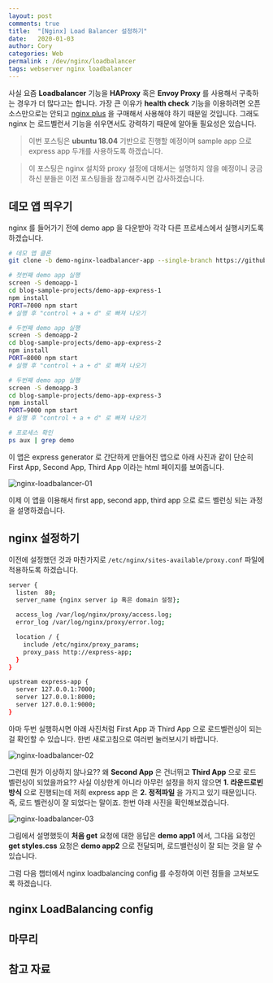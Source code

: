 ```yaml
---
layout: post
comments: true
title:  "[Nginx] Load Balancer 설정하기"
date:   2020-01-03
author: Cory
categories: Web
permalink : /dev/nginx/loadbalancer
tags: webserver nginx loadbalancer
---
```


사실 요즘 __Loadbalancer__ 기능을 __HAProxy__ 혹은 __Envoy Proxy__ 를 사용해서 구축하는 경우가 더 많다고는 합니다. 가장 큰 이유가 __health check__ 기능을 이용하려면 오픈소스만으로는 안되고 [nginx plus](https://www.nginx.com/) 을 구매해서 사용해야 하기 때문일 것입니다. 그래도 nginx 는 로드벨런서 기능을 쉬우면서도 강력하기 때문에 알아둘 필요성은 있습니다. 

> 이번 포스팅은 __ubuntu 18.04__ 기반으로 진행할 예정이며 sample app 으로 express app 두개를 사용하도록 하겠습니다. 

> 이 포스팅은 nginx 설치와 proxy 설정에 대해서는 설명하지 않을 예정이니 궁금하신 분들은 이전 포스팅들을 참고해주시면 감사하겠습니다.

## 데모 앱 띄우기

nginx 를 들어가기 전에 demo app 을 다운받아 각각 다른 프로세스에서 실행시키도록 하겠습니다.

```bash
# 데모 앱 클론
git clone -b demo-nginx-loadbalancer-app --single-branch https://github.com/Lee-KyungSeok/blog-sample-projects.git

# 첫번째 demo app 실행
screen -S demoapp-1
cd blog-sample-projects/demo-app-express-1
npm install
PORT=7000 npm start
# 실행 후 "control + a + d" 로 빠져 나오기

# 두번째 demo app 실행
screen -S demoapp-2
cd blog-sample-projects/demo-app-express-2
npm install
PORT=8000 npm start
# 실행 후 "control + a + d" 로 빠져 나오기

# 두번째 demo app 실행
screen -S demoapp-3
cd blog-sample-projects/demo-app-express-3
npm install
PORT=9000 npm start
# 실행 후 "control + a + d" 로 빠져 나오기

# 프로세스 확인
ps aux | grep demo
```

이 앱은 express generator 로 간단하게 만들어진 앱으로 아래 사진과 같이 단순히 First App, Second App, Third App 이라는 html 페이지를 보여줍니다.

<img src="https://lh3.googleusercontent.com/JGndeF_7s9q2rD5h5GYhPx3cZpxmtSyx7WHDyUzLZY9zm28A1BS6mqRxU7cJpD4mFA3G1jzoZoQ5hDdNsvOEUaf7o9F_aH48xwmBZdsCq79nCF-BBMK_V4if166Wbly9tFWSlENrq0KFUqyE4_PjwXEhz1bgd13htfUenYVQiUp5kRQH5RceewmSgKdxWDTNec4ZmcFOXHyGpujYYCn-4JFSEW-s1tiyUCf5ACBfFISSbLdNvgY7iqP-60XcV6rH79IBXymerv3VC3S2jDKwYB4R5VJmzj-VVYvki4_BkjF7cyyNFQwMgrWYkD1gRT3-hRTcJJULVsYwuKUs14aZFKcbDTPg8FnP7vXuJWdFAMUzH0_jVNGHIHLONcU1uKa9KDlQtHousfGiHLRDnkyFclpLj7MG6pUDTCGUx964oEYiHx5usXqPodQzIUjQt7NEK9qTo5duDs7uDpb9XMH4MKfBkqXXTjcM9Yw_Srwte0FHEWbsLEC7jWAMEGdKBcBrDOebWQeB-LbmsSGEeKuWWF6Osrzj0HH1Rnoht4O96aTgOzwnO8HliXzXrZ44HTeWSdgi1QFLLc8uYVz9U8lTDYtt3o0mNSLjjMxTdNuniBlH8E8kyJWPF-_sdmHa9Arccxahp0JX3ZxM5oGCzXpVgQuXWmdi_h-EEmwg-wztI7_HMd9CLhdS1tQ=w1680-h456-no" alt="nginx-loadbalancer-01">

이제 이 앱을 이용해서 first app, second app, third app 으로 로드 벨런싱 되는 과정을 설명하겠습니다.

## nginx 설정하기

이전에 설정했던 것과 마찬가지로 `/etc/nginx/sites-available/proxy.conf` 파일에 적용하도록 하겠습니다.

```bash
server {
  listen  80;
  server_name {nginx server ip 혹은 domain 설정};

  access_log /var/log/nginx/proxy/access.log;
  error_log /var/log/nginx/proxy/error.log;

  location / {
    include /etc/nginx/proxy_params;
    proxy_pass http://express-app;
  }
}

upstream express-app {
  server 127.0.0.1:7000;
  server 127.0.0.1:8000;
  server 127.0.0.1:9000;
}
```

아마 두번 실행하시면 아래 사진처럼 First App 과 Third App 으로 로드벨런싱이 되는 걸 확인할 수 있습니다. 한번 새로고침으로 여러번 눌러보시기 바랍니다.

<img src="https://lh3.googleusercontent.com/iqRe4uWj5t0045phB35ge0EXFh-xuOmwkpyxGlQmUW_psCMfO1gaEODgQ8xfTOhXkkveQ-Xx6S1F8fEvx2rQK5wedbrwoWVZznZJbTXzqqzbbXPXjfBB4pYgh8wxusFUJB7NEd-690kt0N7nCVSCmfOgwZI3PO5P_OjoAslV0HgDDSxfGxjkYwOQB9oPCyQXEoHItFYj1dcPokBJ9d7mUapJ-VTKma7yYIWr8hmh1hw4niPZ5Ek70tCBoJFbb7Gi_fZzaKxMMq6KIE9SaWel4jiY3CZUxZqNYXyvM9UYJWD1MjXG7oU1QrbGvoj5W0qMTaTobHgtaExqC_yXZWEAJ8j_gykht4X6UVvKK9shEHQrNdv1aAZttp70ADmemEnzJzTfs2FLkJe_floa_mYzrv6GigebcWmogZPGjaanOGo7U5obAAM14vbUWmB4wRHUZ6_tASGWqpGKK8vb1PCuMlu4_zsiqqj7WDWMq6kP9vxBBJDHsm4524DR2gXZm2LcLNxgnjR6HAPi3mdkYvVO22KeQZulK7gZo68twUB9wQPc9TaHCvUAuI-FzVliKRdmS9g_4p1SrQLISG0EtBGwZTefdCI7H3YanK7Wp0Hu2b6NcHI-P_e0jGQAluluhVBad_6A9orH5qRoG0PCBHBazYbdqOfzL50cQExpNot9c8U9KqAfHY3v1UU=w1680-h512-no" alt="nginx-loadbalancer-02">

그런데 뭔가 이상하지 않나요?? 왜 __Second App__ 은 건너뛰고 __Third App__ 으로 로드 벨런싱이 되었을까요?? 사실 이상한게 아니라 아무런 설정을 하지 않으면 __1. 라운드로빈 방식__ 으로 진행되는데 저희 express app 은 __2. 정적파일__ 을 가지고 있기 때문입니다. 즉, 로드 벨런싱이 잘 되었다는 말이죠. 한번 아래 사진을 확인해보겠습니다.

<img src="https://lh3.googleusercontent.com/qQuN8hFbtTpeEsTLaXgS7F7EmatLVcAJHlL2RMl-pYVAX0wXltjuJzFZLW_ciCSNAT96e8tq5cNewMZzfwaWFshtZeP0uaW73LTBb1pE9rX-DLsJxZsVKGnsiJ2va1Iep33-kUly8z4sLQmFhhQWdiuonSYff_5un4SNQDmmMSQgTnb0ovTlhmZiNePIq5sfM62sZrIDfBKPvIHR5jqy2jGcHQvqe3NLtgVfH_xT4Y8_-PwKhJcLBW1pGvDoruxPRLFjSuUxlD7y9syHSSswj8BP8fV0goAsSSnbrxWYzuuEAQED2GPFlC01uWGP5_dtcVGTB98rFGVh4PfKQlnhqrwpoPtktsXcg3vqjDLKNGY5H8VnMF84hETRhWkEl35W-BgZP2PlKupdHEzjUpA4IHMWnWrMpm0NzhHOEoLTi51M4z0Lan3JWJHc0a_yrl53wiM8WC_H05eqdh7nj1adtzx547Y1BEKdhVO0ZKb-xUc7E37A0P8qav909Z6NzycMPsTDfoQmgCESa5iWERlN7glLfyr-8IAUW-IblJLCieaDJTI2tyWvl6z3i7LtuYUMhQr_qwodpYlnzPM9bupu8uQ8Hj82I6Pby1nb5bQiu29O9YTXeWNR4LeY_nkPwnD-5s8yFT_koV8TUfoSdp01t2-j_UtkGKXjjTfgasMBu0t-JX0zaBqQT34=w959-h181-no" alt="nginx-loadbalancer-03">

그림에서 설명했듯이 __처음 get__ 요청에 대한 응답은 __demo app1__ 에서, 그다음 요청인 __get styles.css__ 요청은 __demo app2__ 으로 전달되며, 로드밸런싱이 잘 되는 것을 알 수 있습니다.

그럼 다음 챕터에서 nginx loadbalancing config 를 수정하여 이런 점들을 고쳐보도록 하겠습니다.

## nginx LoadBalancing config

## 마무리

## 참고 자료

